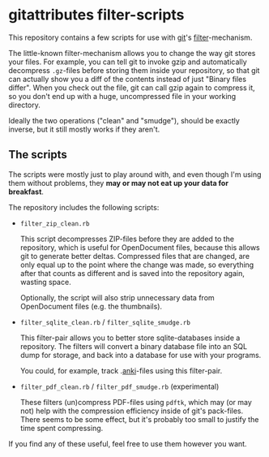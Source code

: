 gitattributes filter-scripts
============================

This repository contains a few scripts for use with [git]'s [filter]-mechanism.

The little-known filter-mechanism allows you to change the way git stores
your files. For example, you can tell git to invoke gzip and automatically
decompress `.gz`-files before storing them inside your repository, so that
git can actually show you a diff of the contents instead of just "Binary files
differ". When you check out the file, git can call gzip again to compress it,
so you don't end up with a huge, uncompressed file in your working directory.

Ideally the two operations ("clean" and "smudge"), should be exactly inverse,
but it still mostly works if they aren't.

The scripts
-----------

The scripts were mostly just to play around with, and even though I'm using
them without problems, they **may or may not eat up your data for breakfast**.

The repository includes the following scripts:

* `filter_zip_clean.rb`

  This script decompresses ZIP-files before they are added to the repository,
  which is useful for OpenDocument files, because this allows git to generate
  better deltas. Compressed files that are changed, are only equal up to
  the point where the change was made, so everything after that counts as
  different and is saved into the repository again, wasting space.

  Optionally, the script will also strip unnecessary data from OpenDocument
  files (e.g. the thumbnails).

* `filter_sqlite_clean.rb` / `filter_sqlite_smudge.rb`

  This filter-pair allows you to better store sqlite-databases inside a
  repository. The filters will convert a binary database file into an SQL
  dump for storage, and back into a database for use with your programs.

  You could, for example, track .[anki]-files using this filter-pair.

* `filter_pdf_clean.rb` / `filter_pdf_smudge.rb` (experimental)

  These filters (un)compress PDF-files using `pdftk`, which may (or may not)
  help with the compression efficiency inside of git's pack-files. There
  seems to be some effect, but it's probably too small to justify the time
  spent compressing.

If you find any of these useful, feel free to use them however you want.


[git]:    http://www.git-scm.org
[anki]:   http://ichi2.net/anki/
[filter]: http://www.kernel.org/pub/software/scm/git/docs/gitattributes.html#_tt_filter_tt
